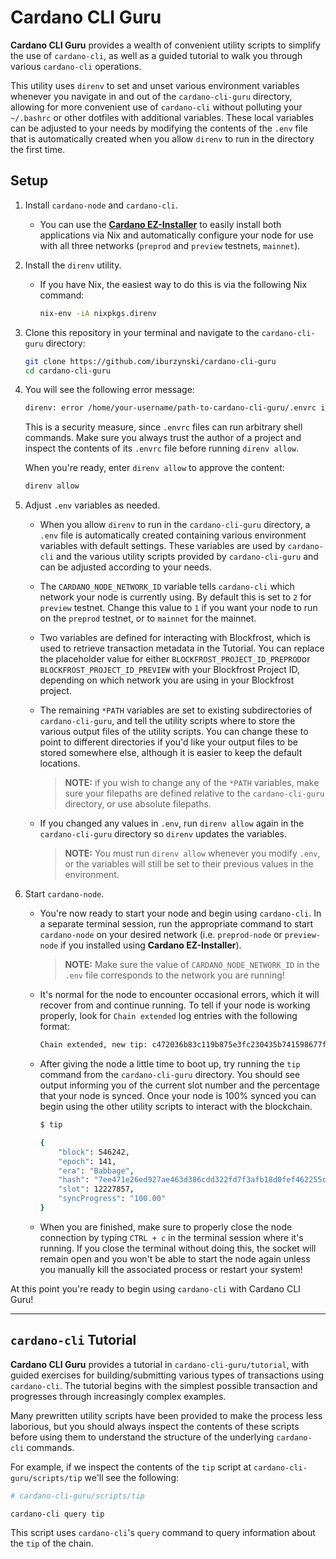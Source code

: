 # **Cardano CLI Guru**
**Cardano CLI Guru** provides a wealth of convenient utility scripts to simplify the use of `cardano-cli`, as well as a guided tutorial to walk you through various `cardano-cli` operations.

This utility uses `direnv` to set and unset various environment variables whenever you navigate in and out of the `cardano-cli-guru` directory, allowing for more convenient use of `cardano-cli` without polluting your `~/.bashrc` or other dotfiles with additional variables. These local variables can be adjusted to your needs by modifying the contents of the `.env` file that is automatically created when you allow `direnv` to run in the directory the first time.


## **Setup**
1. Install `cardano-node` and `cardano-cli`. 
    * You can use the **[Cardano EZ-Installer](https://github.com/iburzynski/cardano-ez-installer)** to easily install both applications via Nix and automatically configure your node for use with all three networks (`preprod` and `preview` testnets, `mainnet`).

2. Install the `direnv` utility. 
    * If you have Nix, the easiest way to do this is via the following Nix command:

        ```sh
        nix-env -iA nixpkgs.direnv
        ```

3. Clone this repository in your terminal and navigate to the `cardano-cli-guru` directory:

    ```sh
    git clone https://github.com/iburzynski/cardano-cli-guru
    cd cardano-cli-guru
    ```

4. You will see the following error message:
    
    ```sh
    direnv: error /home/your-username/path-to-cardano-cli-guru/.envrc is blocked. Run `direnv allow` to approve its content
    ```

    This is a security measure, since `.envrc` files can run arbitrary shell commands. Make sure you always trust the author of a project and inspect the contents of its `.envrc` file before running `direnv allow`.

    When you're ready, enter `direnv allow` to approve the content:

    ```sh
    direnv allow
    ```

5. Adjust `.env` variables as needed.
    * When you allow `direnv` to run in the `cardano-cli-guru` directory, a `.env` file is automatically created containing various environment variables with default settings. These variables are used by `cardano-cli` and the various utility scripts provided by `cardano-cli-guru` and can be adjusted according to your needs.
    * The `CARDANO_NODE_NETWORK_ID` variable tells `cardano-cli` which network your node is currently using. By default this is set to `2` for `preview` testnet. Change this value to `1` if you want your node to run on the `preprod` testnet, or to `mainnet` for the mainnet.
    * Two variables are defined for interacting with Blockfrost, which is used to retrieve transaction metadata in the Tutorial. You can replace the placeholder value for either `BLOCKFROST_PROJECT_ID_PREPROD`or `BLOCKFROST_PROJECT_ID_PREVIEW` with your Blockfrost Project ID, depending on which network you are using in your Blockfrost project.
    * The remaining `*PATH` variables are set to existing subdirectories of `cardano-cli-guru`, and tell the utility scripts where to store the various output files of the utility scripts. You can change these to point to different directories if you'd like your output files to be stored somewhere else, although it is easier to keep the default locations.
        
        >**NOTE:** if you wish to change any of the `*PATH` variables, make sure your filepaths are defined relative to the `cardano-cli-guru` directory, or use absolute filepaths.

    * If you changed any values in `.env`, run `direnv allow` again in the `cardano-cli-guru` directory so `direnv` updates the variables.

        >**NOTE:** You must run `direnv allow` whenever you modify `.env`, or the variables will still be set to their previous values in the environment.

6. Start `cardano-node`.
    * You're now ready to start your node and begin using `cardano-cli`. In a separate terminal session, run the appropriate command to start `cardano-node` on your desired network (i.e. `preprod-node` or `preview-node` if you installed using **Cardano EZ-Installer**).

        >**NOTE:** Make sure the value of `CARDANO_NODE_NETWORK_ID` in the `.env` file corresponds to the network you are running!

    * It's normal for the node to encounter occasional errors, which it will recover from and continue running. To tell if your node is working properly, look for `Chain extended` log entries with the following format:

        ```sh
        Chain extended, new tip: c472036b83c119b875e3fc230435b741598677ffa45ea3ad8ad9cda3f70a872d at slot 12227931
        ```

    * After giving the node a little time to boot up, try running the `tip` command from the `cardano-cli-guru` directory. You should see output informing you of the current slot number and the percentage that your node is synced. Once your node is 100% synced you can begin using the other utility scripts to interact with the blockchain.

        ```sh
        $ tip
        
        {
            "block": 546242,
            "epoch": 141,
            "era": "Babbage",
            "hash": "7ee471e26ed927ae463d386cdd322fd7f3afb18d0fef462255ce2a2f221d7112",
            "slot": 12227857,
            "syncProgress": "100.00"
        }
        ```

    * When you are finished, make sure to properly close the node connection by typing `CTRL + c` in the terminal session where it's running. If you close the terminal without doing this, the socket will remain open and you won't be able to start the node again unless you manually kill the associated process or restart your system!


At this point you're ready to begin using `cardano-cli` with Cardano CLI Guru! 

***
## **`cardano-cli` Tutorial**

**Cardano CLI Guru** provides a tutorial in `cardano-cli-guru/tutorial`, with guided exercises for building/submitting various types of transactions using `cardano-cli`. The tutorial begins with the simplest possible transaction and progresses through increasingly complex examples.

Many prewritten utility scripts have been provided to make the process less laborious, but you should always inspect the contents of these scripts before using them to understand the structure of the underlying `cardano-cli` commands.

For example, if we inspect the contents of the `tip` script at `cardano-cli-guru/scripts/tip` we'll see the following:

```sh
# cardano-cli-guru/scripts/tip

cardano-cli query tip
```

This script uses `cardano-cli`'s `query` command to query information about the `tip` of the chain.